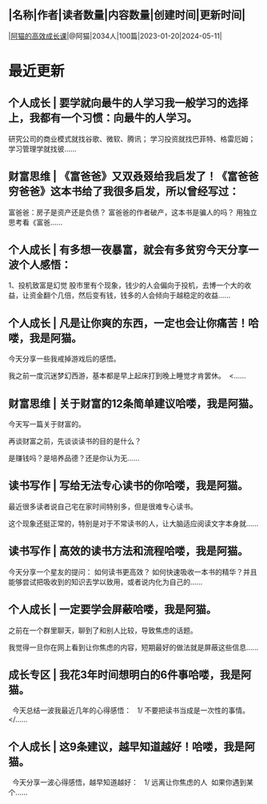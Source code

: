 |名称|作者|读者数量|内容数量|创建时间|更新时间|
---
|[阿猫的高效成长课](https://xiaobot.net/p/readcat?refer=0b133df9-27dc-423b-8101-639049001c13)|@阿猫|2034人|100篇|2023-01-20|2024-05-11|

# 最近更新
## 个人成长 | 要学就向最牛的人学习我一般学习的选择上，我都有一个习惯：向最牛的人学习。

研究公司的商业模式就找谷歌、微软、腾讯；
学习投资就找巴菲特、格雷厄姆；
学习管理学就找彼......
## 财富思维 | 《富爸爸》又双叒叕给我启发了！《富爸爸穷爸爸》这本书给了我很多启发，所以曾经写过： 

富爸爸：房子是资产还是负债？
富爸爸的作者破产，这本书是骗人的吗？ 
用独立思考看《富爸......
## 个人成长 | 有多想一夜暴富，就会有多贫穷今天分享一波个人感悟：

1、投机致富是幻觉
股市里有个现象，钱少的人会偏向于投机，去博一个大的收益，让资金翻个几倍，然后变有钱，钱多的人会倾向于越稳定的收益......
## 个人成长 | 凡是让你爽的东西，一定也会让你痛苦！哈喽，我是阿猫。

今天分享一些我戒掉游戏后的感悟。

我之前一度沉迷梦幻西游，基本都是早上起床打到晚上睡觉才肯罢休。&nbsp;
<......
## 财富思维 | 关于财富的12条简单建议哈喽，我是阿猫。

今天写一篇关于财富的。

再谈财富之前，先谈谈读书的目的是什么？

是赚钱吗？是培养品德？还是你认为无......
## 读书写作 | 写给无法专心读书的你哈喽，我是阿猫。

最近很多读者说自己宅在家时间特别多，但是很难专心读书。

这个现象还挺正常的，特别是对于不常读书的人，让大脑适应阅读文字本身就......
## 读书写作 | 高效的读书方法和流程哈喽，我是阿猫。

今天分享一个星友的提问：
如何读书更高效？
如何快速吸收一本书的精华？并且能够尝试把吸收到的知识去学以致用，或者说内化为自己的......
## 个人成长 | 一定要学会屏蔽哈喽，我是阿猫。

之前在一个群里聊天，聊到了和别人比较，导致焦虑的话题。

我觉得一旦你在网上看到让你焦虑的内容，短期最好的做法就是屏蔽这些信息......
## 成长专区 | 我花3年时间想明白的6件事哈喽，我是阿猫。
&nbsp;
今天总结一波我最近几年的心得感悟：
&nbsp;
1/&nbsp;不要把读书当成是一次性的事情。
</......
## 个人成长 | 这9条建议，越早知道越好！哈喽，我是阿猫。
&nbsp;
今天分享一波心得感悟，越早知道越好：
&nbsp;
1/ 远离让你焦虑的人&nbsp;
如果你遇到某个......

